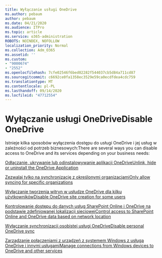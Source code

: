 ```yaml
---
title: Wyłączanie usługi OneDrive
ms.author: pebaum
author: pebaum
ms.date: 04/21/2020
ms.audience: ITPro
ms.topic: article
ms.service: o365-administration
ROBOTS: NOINDEX, NOFOLLOW
localization_priority: Normal
ms.collection: Adm_O365
ms.assetid: ''
ms.custom:
- "9000674"
- "2552"
ms.openlocfilehash: 7cfe02546f6bed02282f544037cb5d84a711cd87
ms.sourcegitcommit: c6692ce0fa1358ec3529e59ca0ecdfdea4cdc759
ms.translationtype: MT
ms.contentlocale: pl-PL
ms.lasthandoff: 09/14/2020
ms.locfileid: "47712554"
---
```

# <a name="disable-onedrive"></a><span data-ttu-id="cf9ed-102">Wyłączanie usługi OneDrive</span><span class="sxs-lookup"><span data-stu-id="cf9ed-102">Disable OneDrive</span></span>

<span data-ttu-id="cf9ed-103">Istnieje kilka sposobów wyłączenia dostępu do usługi OneDrive i jej usług w zależności od potrzeb biznesowych:</span><span class="sxs-lookup"><span data-stu-id="cf9ed-103">There are several ways you can disable access to OneDrive and its services depending on your business needs:</span></span>

[<span data-ttu-id="cf9ed-104">Odłączanie, ukrywanie lub odinstalowywanie aplikacji OneDrive</span><span class="sxs-lookup"><span data-stu-id="cf9ed-104">Unlink, hide or uninstall the OneDrive Application</span></span>](https://support.office.com/article/turn-off-disable-or-uninstall-onedrive-f32a17ce-3336-40fe-9c38-6efb09f944b0)

[<span data-ttu-id="cf9ed-105">Zezwalaj tylko na synchronizację z określonymi organizacjami</span><span class="sxs-lookup"><span data-stu-id="cf9ed-105">Only allow syncing for specific organizations</span></span>](https://docs.microsoft.com/onedrive/use-group-policy#allow-syncing-onedrive-accounts-for-only-specific-organizations)

[<span data-ttu-id="cf9ed-106">Wyłączanie tworzenia witryn w usłudze OneDrive dla kilku użytkowników</span><span class="sxs-lookup"><span data-stu-id="cf9ed-106">Disable OneDrive site creation for some users</span></span>](https://docs.microsoft.com/sharepoint/manage-user-profiles#disable-onedrive-creation-for-some-users)

[<span data-ttu-id="cf9ed-107">Kontrolowanie dostępu do danych usług SharePoint Online i OneDrive na podstawie zdefiniowanej lokalizacji sieciowej</span><span class="sxs-lookup"><span data-stu-id="cf9ed-107">Control access to SharePoint Online and OneDrive data based on network location</span></span>](https://docs.microsoft.com/sharepoint/control-access-based-on-network-location)

[<span data-ttu-id="cf9ed-108">Wyłączanie synchronizacji osobistej usługi OneDrive</span><span class="sxs-lookup"><span data-stu-id="cf9ed-108">Disable personal OneDrive sync</span></span>](https://docs.microsoft.com/onedrive/use-group-policy#DisablePersonalSync)

[<span data-ttu-id="cf9ed-109">Zarządzanie połączeniami z urządzeń z systemem Windows z usługą OneDrive i innymi usługami</span><span class="sxs-lookup"><span data-stu-id="cf9ed-109">Manage connections from Windows devices to OneDrive and other services</span></span>](https://docs.microsoft.com/windows/privacy/manage-connections-from-windows-operating-system-components-to-microsoft-services#bkmk-onedrive)



